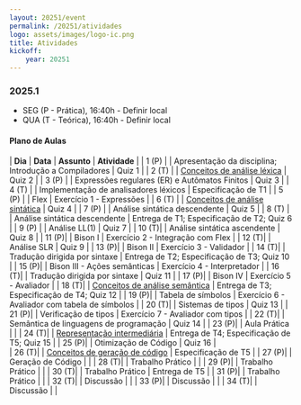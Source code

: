 ```yaml
---
layout: 20251/event
permalink: /20251/atividades
logo: assets/images/logo-ic.png
title: Atividades
kickoff:
    year: 20251
---
```


### 2025.1

- SEG (P - Prática), 16:40h - Definir local
- QUA (T - Teórica), 16:40h - Definir local

#### Plano de Aulas

| **Dia**   | **Data** | **Assunto** | **Atividade** |
| 1 (P) |      | Apresentação da disciplina; Introdução a Compiladores | Quiz 1 |
| 2 (T) |  | [Conceitos de análise léxica](https://www3.nd.edu/~dthain/compilerbook/chapter3.pdf) | Quiz 2 |
| 3 (P) |  | Expressões regulares (ER) e Autômatos Finitos         | Quiz 3 |
| 4 (T) |  | Implementação de analisadores léxicos                 | Especificação de T1 |
| 5 (P) |  | Flex                                                  | Exercício 1 - Expressões |
| 6 (T) |  | [Conceitos de análise sintática](https://www3.nd.edu/~dthain/compilerbook/chapter4.pdf) | Quiz 4 |
| 7 (P) |  | Análise sintática descendente                         | Quiz 5 |
| 8 (T) |  | Análise sintática descendente                         | Entrega de T1; Especificação de T2; Quiz 6 |
| 9 (P) |  | Análise LL(1)                                         | Quiz 7 |
| 10 (T)|  | Análise sintática ascendente                          | Quiz 8 |
| 11 (P)|  | Bison I                                               | Exercício 2 - Integração com Flex |
| 12 (T)|  | Análise SLR                                           | Quiz 9 |
| 13 (P)|  | Bison II                                              | Exercício 3 - Validador |
| 14 (T)|  | Tradução dirigida por sintaxe                         | Entrega de T2; Especificação de T3; Quiz 10 |
| 15 (P)|  | Bison III - Ações semânticas                          | Exercício 4 - Interpretador |
| 16 (T)|  | Tradução dirigida por sintaxe                         | Quiz 11 |
| 17 (P)|  | Bison IV                                              | Exercício 5 - Avaliador | 
| 18 (T)|  | [Conceitos de análise semântica](https://www3.nd.edu/~dthain/compilerbook/chapter7.pdf) | Entrega de T3; Especificação de T4; Quiz 12 | 
| 19 (P)|  | Tabela de símbolos                                    | Exercício 6 - Avaliador com tabela de símbolos |
| 20 (T)|  | Sistemas de tipos                                     | Quiz 13 |
| 21 (P)|  | Verificação de tipos                                  | Exercício 7 - Avaliador com tipos |
| 22 (T)|  | Semântica de linguagens de programação                | Quiz 14 |
| 23 (P)|  | Aula Prática                                          | |
| 24 (T)|  | [Representação intermediária](https://www3.nd.edu/~dthain/compilerbook/chapter8.pdf) | Entrega de T4; Especificação de T5; Quiz 15 |
| 25 (P)|  | Otimização de Código                                  | Quiz 16 |  
| 26 (T)|  | [Conceitos de geração de código](https://www3.nd.edu/~dthain/compilerbook/chapter11.pdf) | Especificação de T5 |
| 27 (P)|  | Geração de Código                                     | |
| 28 (T)|  | Trabalho Prático                                      | |
| 29 (P)|  | Trabalho Prático                                      | |
| 30 (T)|  | Trabalho Prático                                      | Entrega de T5 |
| 31 (P)|  | Trabalho Prático                                      | |
| 32 (T)|  | Discussão | |
| 33 (P)|  | Discussão | |
| 34 (T)|  | Discussão | |

